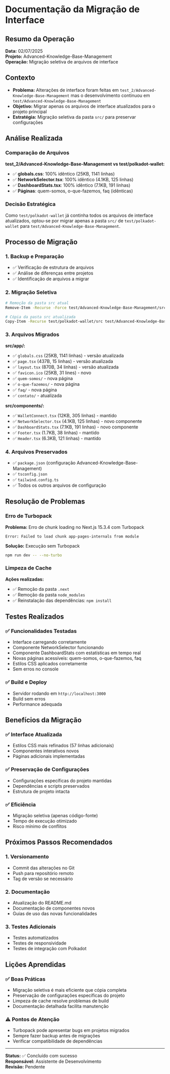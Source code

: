 # Documentação da Migração de Interface

## Resumo da Operação
**Data:** 02/07/2025  
**Projeto:** Advanced-Knowledge-Base-Management  
**Operação:** Migração seletiva de arquivos de interface

## Contexto
- **Problema:** Alterações de interface foram feitas em `test_2/Advanced-Knowledge-Base-Management` mas o desenvolvimento continuou em `test/Advanced-Knowledge-Base-Management`
- **Objetivo:** Migrar apenas os arquivos de interface atualizados para o projeto principal
- **Estratégia:** Migração seletiva da pasta `src/` para preservar configurações

## Análise Realizada

### Comparação de Arquivos
**test_2/Advanced-Knowledge-Base-Management vs test/polkadot-wallet:**
- ✅ **globals.css**: 100% idêntico (25KB, 1141 linhas)
- ✅ **NetworkSelector.tsx**: 100% idêntico (4.1KB, 125 linhas)
- ✅ **DashboardStats.tsx**: 100% idêntico (7.1KB, 191 linhas)
- ✅ **Páginas**: quem-somos, o-que-fazemos, faq (idênticas)

### Decisão Estratégica
Como `test/polkadot-wallet` já continha todos os arquivos de interface atualizados, optou-se por migrar apenas a pasta `src/` de `test/polkadot-wallet` para `test/Advanced-Knowledge-Base-Management`.

## Processo de Migração

### 1. Backup e Preparação
- ✅ Verificação de estrutura de arquivos
- ✅ Análise de diferenças entre projetos
- ✅ Identificação de arquivos a migrar

### 2. Migração Seletiva
```bash
# Remoção da pasta src atual
Remove-Item -Recurse -Force test/Advanced-Knowledge-Base-Management/src

# Cópia da pasta src atualizada
Copy-Item -Recurse test/polkadot-wallet/src test/Advanced-Knowledge-Base-Management/
```

### 3. Arquivos Migrados
**src/app/:**
- ✅ `globals.css` (25KB, 1141 linhas) - versão atualizada
- ✅ `page.tsx` (437B, 15 linhas) - versão atualizada
- ✅ `layout.tsx` (870B, 34 linhas) - versão atualizada
- ✅ `favicon.ico` (25KB, 31 lines) - novo
- ✅ `quem-somos/` - nova página
- ✅ `o-que-fazemos/` - nova página
- ✅ `faq/` - nova página
- ✅ `contato/` - atualizada

**src/components/:**
- ✅ `WalletConnect.tsx` (12KB, 305 linhas) - mantido
- ✅ `NetworkSelector.tsx` (4.1KB, 125 linhas) - novo componente
- ✅ `DashboardStats.tsx` (7.1KB, 191 linhas) - novo componente
- ✅ `Footer.tsx` (1.7KB, 38 linhas) - mantido
- ✅ `Header.tsx` (6.3KB, 121 linhas) - mantido

### 4. Arquivos Preservados
- ✅ `package.json` (configuração Advanced-Knowledge-Base-Management)
- ✅ `tsconfig.json`
- ✅ `tailwind.config.ts`
- ✅ Todos os outros arquivos de configuração

## Resolução de Problemas

### Erro de Turbopack
**Problema:** Erro de chunk loading no Next.js 15.3.4 com Turbopack
```
Error: Failed to load chunk app-pages-internals from module
```

**Solução:** Execução sem Turbopack
```bash
npm run dev -- --no-turbo
```

### Limpeza de Cache
**Ações realizadas:**
- ✅ Remoção da pasta `.next`
- ✅ Remoção da pasta `node_modules`
- ✅ Reinstalação das dependências: `npm install`

## Testes Realizados

### ✅ Funcionalidades Testadas
- Interface carregando corretamente
- Componente NetworkSelector funcionando
- Componente DashboardStats com estatísticas em tempo real
- Novas páginas acessíveis: quem-somos, o-que-fazemos, faq
- Estilos CSS aplicados corretamente
- Sem erros no console

### ✅ Build e Deploy
- Servidor rodando em `http://localhost:3000`
- Build sem erros
- Performance adequada

## Benefícios da Migração

### ✅ Interface Atualizada
- Estilos CSS mais refinados (57 linhas adicionais)
- Componentes interativos novos
- Páginas adicionais implementadas

### ✅ Preservação de Configurações
- Configurações específicas do projeto mantidas
- Dependências e scripts preservados
- Estrutura de projeto intacta

### ✅ Eficiência
- Migração seletiva (apenas código-fonte)
- Tempo de execução otimizado
- Risco mínimo de conflitos

## Próximos Passos Recomendados

### 1. Versionamento
- Commit das alterações no Git
- Push para repositório remoto
- Tag de versão se necessário

### 2. Documentação
- Atualização do README.md
- Documentação de componentes novos
- Guias de uso das novas funcionalidades

### 3. Testes Adicionais
- Testes automatizados
- Testes de responsividade
- Testes de integração com Polkadot

## Lições Aprendidas

### ✅ Boas Práticas
- Migração seletiva é mais eficiente que cópia completa
- Preservação de configurações específicas do projeto
- Limpeza de cache resolve problemas de build
- Documentação detalhada facilita manutenção

### ⚠️ Pontos de Atenção
- Turbopack pode apresentar bugs em projetos migrados
- Sempre fazer backup antes de migrações
- Verificar compatibilidade de dependências

---

**Status:** ✅ Concluído com sucesso  
**Responsável:** Assistente de Desenvolvimento  
**Revisão:** Pendente 